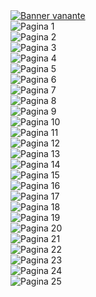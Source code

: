 <div class="flex tw-qw" style="opacity: 1; margin-right: 0px;"><div></div><a class="flex tw-as tw-rl tw-vp tw-dea" rel="noopener noreferrer" href="/manga/27570/venante"><img alt="Banner vanante" class="tw-zba" src="https://black.slimeread.com/users/115/1739319177044-banner_Venante.png" style="filter: invert(0);"></a><div></div><div class="flex tw-as tw-rl tw-vp tw-dea"><img alt="Pagina 1 " class="tw-zba tw-hm filter  " src="https://black.slimeread.com/56ba9bf3-2d9f-43a9-b041-635fc8afae10/88084dc7-8ea6-4627-81db-7ea167bdbe1a/_11139_105_0.jpg" style="filter: invert(0);"></div><div class="flex tw-as tw-rl tw-vp tw-dea"><img alt="Pagina 2 " class="tw-zba tw-hm filter  " src="https://black.slimeread.com/56ba9bf3-2d9f-43a9-b041-635fc8afae10/88084dc7-8ea6-4627-81db-7ea167bdbe1a/_11139_105_1.png" style="filter: invert(0);"></div><div class="flex tw-as tw-rl tw-vp tw-dea"><img alt="Pagina 3 " class="tw-zba tw-hm filter  " src="https://black.slimeread.com/56ba9bf3-2d9f-43a9-b041-635fc8afae10/88084dc7-8ea6-4627-81db-7ea167bdbe1a/_11139_105_2.png" style="filter: invert(0);"></div><div class="flex tw-as tw-rl tw-vp tw-dea"><img alt="Pagina 4 " class="tw-zba tw-hm filter  " src="https://black.slimeread.com/56ba9bf3-2d9f-43a9-b041-635fc8afae10/88084dc7-8ea6-4627-81db-7ea167bdbe1a/_11139_105_3.png" style="filter: invert(0);"></div><div class="flex tw-as tw-rl tw-vp tw-dea"><img alt="Pagina 5 " class="tw-zba tw-hm filter  " src="https://black.slimeread.com/56ba9bf3-2d9f-43a9-b041-635fc8afae10/88084dc7-8ea6-4627-81db-7ea167bdbe1a/_11139_105_4.png" style="filter: invert(0);"></div><div class="flex tw-as tw-rl tw-vp tw-dea"><img alt="Pagina 6 " class="tw-zba tw-hm filter  " src="https://black.slimeread.com/56ba9bf3-2d9f-43a9-b041-635fc8afae10/88084dc7-8ea6-4627-81db-7ea167bdbe1a/_11139_105_5.png" style="filter: invert(0);"></div><div class="flex tw-as tw-rl tw-vp tw-dea"><img alt="Pagina 7 " class="tw-zba tw-hm filter  " src="https://black.slimeread.com/56ba9bf3-2d9f-43a9-b041-635fc8afae10/88084dc7-8ea6-4627-81db-7ea167bdbe1a/_11139_105_6.png" style="filter: invert(0);"></div><div class="flex tw-as tw-rl tw-vp tw-dea"><img alt="Pagina 8 " class="tw-zba tw-hm filter  " src="https://black.slimeread.com/56ba9bf3-2d9f-43a9-b041-635fc8afae10/88084dc7-8ea6-4627-81db-7ea167bdbe1a/_11139_105_7.png" style="filter: invert(0);"></div><div class="flex tw-as tw-rl tw-vp tw-dea"><img alt="Pagina 9 " class="tw-zba tw-hm filter  " src="https://black.slimeread.com/56ba9bf3-2d9f-43a9-b041-635fc8afae10/88084dc7-8ea6-4627-81db-7ea167bdbe1a/_11139_105_8.png" style="filter: invert(0);"></div><div class="flex tw-as tw-rl tw-vp tw-dea"><img alt="Pagina 10 " class="tw-zba tw-hm filter  " src="https://black.slimeread.com/56ba9bf3-2d9f-43a9-b041-635fc8afae10/88084dc7-8ea6-4627-81db-7ea167bdbe1a/_11139_105_9.png" style="filter: invert(0);"></div><div class="flex tw-as tw-rl tw-vp tw-dea"><img alt="Pagina 11 " class="tw-zba tw-hm filter  " src="https://black.slimeread.com/56ba9bf3-2d9f-43a9-b041-635fc8afae10/88084dc7-8ea6-4627-81db-7ea167bdbe1a/_11139_105_10.png" style="filter: invert(0);"></div><div class="flex tw-as tw-rl tw-vp tw-dea"><img alt="Pagina 12 " class="tw-zba tw-hm filter  " src="https://black.slimeread.com/56ba9bf3-2d9f-43a9-b041-635fc8afae10/88084dc7-8ea6-4627-81db-7ea167bdbe1a/_11139_105_11.png" style="filter: invert(0);"></div><div class="flex tw-as tw-rl tw-vp tw-dea"><img alt="Pagina 13 " class="tw-zba tw-hm filter  " src="https://black.slimeread.com/56ba9bf3-2d9f-43a9-b041-635fc8afae10/88084dc7-8ea6-4627-81db-7ea167bdbe1a/_11139_105_12.png" style="filter: invert(0);"></div><div class="flex tw-as tw-rl tw-vp tw-dea"><img alt="Pagina 14 " class="tw-zba tw-hm filter  " src="https://black.slimeread.com/56ba9bf3-2d9f-43a9-b041-635fc8afae10/88084dc7-8ea6-4627-81db-7ea167bdbe1a/_11139_105_13.png" style="filter: invert(0);"></div><div class="flex tw-as tw-rl tw-vp tw-dea"><img alt="Pagina 15 " class="tw-zba tw-hm filter  " src="https://black.slimeread.com/56ba9bf3-2d9f-43a9-b041-635fc8afae10/88084dc7-8ea6-4627-81db-7ea167bdbe1a/_11139_105_14.png" style="filter: invert(0);"></div><div class="flex tw-as tw-rl tw-vp tw-dea"><img alt="Pagina 16 " class="tw-zba tw-hm filter  " src="https://black.slimeread.com/56ba9bf3-2d9f-43a9-b041-635fc8afae10/88084dc7-8ea6-4627-81db-7ea167bdbe1a/_11139_105_15.png" style="filter: invert(0);"></div><div class="flex tw-as tw-rl tw-vp tw-dea"><img alt="Pagina 17 " class="tw-zba tw-hm filter  " src="https://black.slimeread.com/56ba9bf3-2d9f-43a9-b041-635fc8afae10/88084dc7-8ea6-4627-81db-7ea167bdbe1a/_11139_105_16.png" style="filter: invert(0);"></div><div class="flex tw-as tw-rl tw-vp tw-dea"><img alt="Pagina 18 " class="tw-zba tw-hm filter  " src="https://black.slimeread.com/56ba9bf3-2d9f-43a9-b041-635fc8afae10/88084dc7-8ea6-4627-81db-7ea167bdbe1a/_11139_105_17.png" style="filter: invert(0);"></div><div class="flex tw-as tw-rl tw-vp tw-dea"><img alt="Pagina 19 " class="tw-zba tw-hm filter  " src="https://black.slimeread.com/56ba9bf3-2d9f-43a9-b041-635fc8afae10/88084dc7-8ea6-4627-81db-7ea167bdbe1a/_11139_105_18.png" style="filter: invert(0);"></div><div class="flex tw-as tw-rl tw-vp tw-dea"><img alt="Pagina 20 " class="tw-zba tw-hm filter  " src="https://black.slimeread.com/56ba9bf3-2d9f-43a9-b041-635fc8afae10/88084dc7-8ea6-4627-81db-7ea167bdbe1a/_11139_105_19.png" style="filter: invert(0);"></div><div class="flex tw-as tw-rl tw-vp tw-dea"><img alt="Pagina 21 " class="tw-zba tw-hm filter  " src="https://black.slimeread.com/56ba9bf3-2d9f-43a9-b041-635fc8afae10/88084dc7-8ea6-4627-81db-7ea167bdbe1a/_11139_105_20.png" style="filter: invert(0);"></div><div class="flex tw-as tw-rl tw-vp tw-dea"><img alt="Pagina 22 " class="tw-zba tw-hm filter  " src="https://black.slimeread.com/56ba9bf3-2d9f-43a9-b041-635fc8afae10/88084dc7-8ea6-4627-81db-7ea167bdbe1a/_11139_105_21.png" style="filter: invert(0);"></div><div class="flex tw-as tw-rl tw-vp tw-dea"><img alt="Pagina 23 " class="tw-zba tw-hm filter  " src="https://black.slimeread.com/56ba9bf3-2d9f-43a9-b041-635fc8afae10/88084dc7-8ea6-4627-81db-7ea167bdbe1a/_11139_105_22.png" style="filter: invert(0);"></div><div class="flex tw-as tw-rl tw-vp tw-dea"><img alt="Pagina 24 " class="tw-zba tw-hm filter  " src="https://black.slimeread.com/56ba9bf3-2d9f-43a9-b041-635fc8afae10/88084dc7-8ea6-4627-81db-7ea167bdbe1a/_11139_105_23.png" style="filter: invert(0);"></div><div class="flex tw-as tw-rl tw-vp tw-dea"><img alt="Pagina 25 " class="tw-zba tw-hm filter  " src="https://black.slimeread.com/56ba9bf3-2d9f-43a9-b041-635fc8afae10/88084dc7-8ea6-4627-81db-7ea167bdbe1a/_11139_105_24.jpg" style="filter: invert(0);"></div></div>